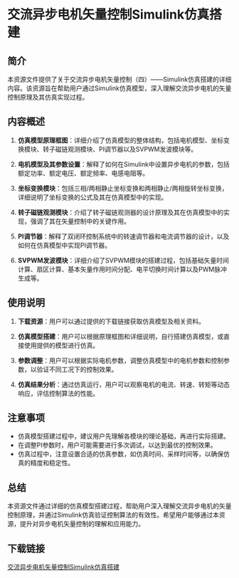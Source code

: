 # 交流异步电机矢量控制Simulink仿真搭建

## 简介

本资源文件提供了关于交流异步电机矢量控制（四）——Simulink仿真搭建的详细内容。该资源旨在帮助用户通过Simulink仿真模型，深入理解交流异步电机的矢量控制原理及其仿真实现过程。

## 内容概述

1. **仿真模型原理框图**：详细介绍了仿真模型的整体结构，包括电机模型、坐标变换模块、转子磁链观测模块、PI调节器以及SVPWM发波模块等。

2. **电机模型及其参数设置**：解释了如何在Simulink中设置异步电机的参数，包括额定功率、额定电压、额定频率、电感电阻等。

3. **坐标变换模块**：包括三相/两相静止坐标变换和两相静止/两相旋转坐标变换，详细说明了坐标变换的公式及其在仿真模型中的实现。

4. **转子磁链观测模块**：介绍了转子磁链观测器的设计原理及其在仿真模型中的实现，强调了其在矢量控制中的关键作用。

5. **PI调节器**：解释了双闭环控制系统中的转速调节器和电流调节器的设计，以及如何在仿真模型中实现PI调节器。

6. **SVPWM发波模块**：详细介绍了SVPWM模块的搭建过程，包括基础矢量时间计算、扇区计算、基本矢量作用时间分配、电平切换时间计算以及PWM脉冲生成等。

## 使用说明

1. **下载资源**：用户可以通过提供的下载链接获取仿真模型及相关资料。

2. **仿真模型搭建**：用户可以根据原理框图和详细说明，自行搭建仿真模型，或直接使用提供的模型进行仿真。

3. **参数调整**：用户可以根据实际电机参数，调整仿真模型中的电机参数和控制参数，以验证不同工况下的控制效果。

4. **仿真结果分析**：通过仿真运行，用户可以观察电机的电流、转速、转矩等动态响应，评估控制算法的性能。

## 注意事项

- 仿真模型搭建过程中，建议用户先理解各模块的理论基础，再进行实际搭建。
- 在调整PI参数时，用户可能需要进行多次调试，以达到最优的控制效果。
- 仿真过程中，注意设置合适的仿真参数，如仿真时间、采样时间等，以确保仿真的精度和稳定性。

## 总结

本资源文件通过详细的仿真模型搭建过程，帮助用户深入理解交流异步电机的矢量控制原理，并通过Simulink仿真验证控制算法的有效性。希望用户能够通过本资源，提升对异步电机矢量控制的理解和应用能力。

## 下载链接

[交流异步电机矢量控制Simulink仿真搭建](https://pan.quark.cn/s/0a48f9f73886)